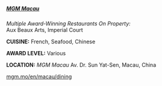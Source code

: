 ##### [MGM Macau](//mgm.mo/en/macau/dining)
<p class="mt-0"><em class="text-purple">Multiple Award-Winning Restaurants On Property:</em><br>
Aux Beaux Arts, Imperial Court</p>

**CUISINE:** French, Seafood, Chinese

**AWARD LEVEL:** Various

**LOCATION:** *MGM Macau*
Av. Dr. Sun Yat-Sen, Macau, China

[mgm.mo/en/macau/dining](//mgm.mo/en/macau/dining)
